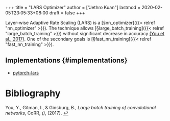 +++
title = "LARS Optimizer"
author = ["Jethro Kuan"]
lastmod = 2020-02-05T23:05:33+08:00
draft = false
+++

Layer-wise Adaptive Rate Scaling (LARS) is a [§nn\_optimizer]({{< relref "nn_optimizer" >}}). The
technique allows [§large\_batch\_training]({{< relref "large_batch_training" >}}) without significant
decrease in accuracy <a id="a9a05fbe9d6d58498d2551579ed08490" href="#you17_large_batch_train_convol_networ">(You et al., 2017)</a>. One
of the secondary goals is [§fast\_nn\_training]({{< relref "fast_nn_training" >}}).


## Implementations {#implementations}

-   [pytorch-lars](https://github.com/noahgolmant/pytorch-lars)

# Bibliography
<a id="you17_large_batch_train_convol_networ" target="_blank">You, Y., Gitman, I., & Ginsburg, B., *Large batch training of convolutional networks*, CoRR, *()*,  (2017). </a> [↩](#a9a05fbe9d6d58498d2551579ed08490)

